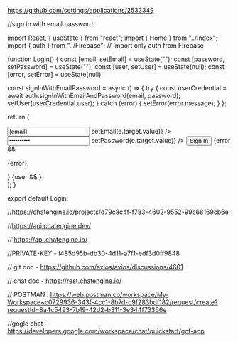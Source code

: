 https://github.com/settings/applications/2533349

//sign in with email password

import React, { useState } from "react";
import { Home } from "../Index";
import { auth } from "../Firebase"; // Import only auth from Firebase

function Login() {
const [email, setEmail] = useState("");
const [password, setPassword] = useState("");
const [user, setUser] = useState(null);
const [error, setError] = useState(null);

const signInWithEmailPassword = async () => {
try {
const userCredential = await auth.signInWithEmailAndPassword(email, password);
setUser(userCredential.user);
} catch (error) {
setError(error.message);
}
};

return (

<div>
<input
type="email"
placeholder="Email"
value={email}
onChange={(e) => setEmail(e.target.value)}
/>
<input
type="password"
placeholder="Password"
value={password}
onChange={(e) => setPassword(e.target.value)}
/>
<button onClick={signInWithEmailPassword}>Sign In</button>
{error && <p>{error}</p>}
{user && <Home user={user} />}
</div>
);
}

export default Login;

//https://chatengine.io/projects/d79c8c4f-f783-4602-9552-99c68169cb6e

//https://api.chatengine.dev/

//'https://api.chatengine.io/

//PRIVATE-KEY - f485d95b-db30-4d11-a7f1-edf3d0ff9848

// git doc - https://github.com/axios/axios/discussions/4601

// chat doc - https://rest.chatengine.io/

// POSTMAN : https://web.postman.co/workspace/My-Workspace~c0729936-343f-4cc1-8b7d-c9f283bdf182/request/create?requestId=8a4c5493-7b19-42d2-b311-3e344f73366e


//gogle chat - https://developers.google.com/workspace/chat/quickstart/gcf-app
